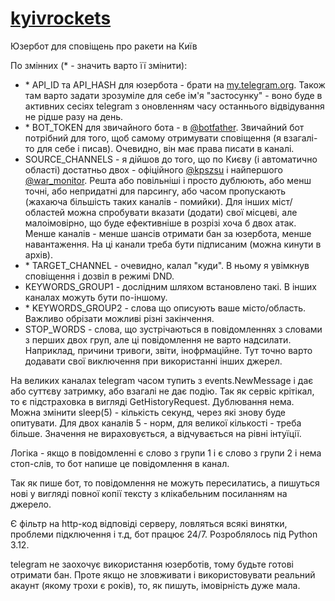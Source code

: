 # [kyivrockets](https://t.me/kyivrockets)
Юзербот для сповіщень про ракети на Київ

По змінних (* - значить варто її змінити): 
- \* API_ID та API_HASH для юзербота - брати на [my.telegram.org](https://my.telegram.org). Також там варто задати зрозуміле для себе ім'я "застосунку" - воно буде в активних сесіях telegram з оновленням часу останнього відвідування не рідше разу на день.
- \* BOT_TOKEN для звичайного бота - в [@botfather](https://t.me/botfather). Звичайний бот потрібний для того, щоб самому отримувати сповіщення (я взагалі-то для себе і писав). Очевидно, він має права писати в каналі.
- SOURCE_CHANNELS - я дійшов до того, що по Києву (і автоматично області) достатньо двох - офіційного [@kpszsu](https://t.me/kpszsu) і найпершого [@war_monitor](https://t.me/war_monitor). Решта або повільніші і просто дублюють, або менш точні, або непридатні для парсингу, або часом пропускають (жахаюча більшість таких каналів - помийки).
Для інших міст/областей можна спробувати вказати (додати) свої місцеві, але малоімовірно, що буде ефективніше в розрізі хоча б двох атак. Менше каналів - менше шансів отримати бан за юзербота, менше навантаження. На ці канали треба бути підписаним (можна кинути в архів).
- \* TARGET_CHANNEL - очевидно, калал "куди". В ньому я увімкнув сповіщення і дозвіл в режимі DND.
- KEYWORDS_GROUP1 - дослідним шляхом встановлено такі. В інших каналах можуть бути по-іншому.
- \* KEYWORDS_GROUP2 - слова що описують ваше місто/область. Важливо обрізати можливі різні закінчення.
- STOP_WORDS - слова, що зустрічаються в повідомленнях з словами з перших двох груп, але ці повідомлення не варто надсилати. Наприклад, причини тривоги, звіти, інофрмаційне. Тут точно  варто додавати свої виключення при використанні інших джерел.

На великих каналах telegram часом тупить з events.NewMessage і дає або суттєву затримку, або взагалі не дає подію. Так як сервіс крітікал, то є підстраховка в вигляді GetHistoryRequest. Дублювання нема. Можна змінити sleep(5) - кількість секунд, через які знову буде опитувати. Для двох каналів 5 - норм, для великої кількості - треба більше. Значення не вираховується, а відчувається на рівні інтуїції.

Логіка - якщо в повідомленні є слово з групи 1 і є слово з групи 2 і нема стоп-слів, то бот напише це повідомлення в канал.

Так як пише бот, то повідомлення не можуть пересилатись, а пишуться нові у вигляді повної копії тексту з клікабельним посиланням на джерело. 

Є фільтр на http-код відповіді серверу, ловляться всякі винятки, проблеми підключення і т.д, бот працює 24/7. Розроблялось під Python 3.12.

telegram не заохочує використання юзерботів, тому будьте готові отримати бан. Проте якщо не зловживати і використовувати реальний акаунт (якому трохи є років), то, як пишуть, імовірність дуже мала.
